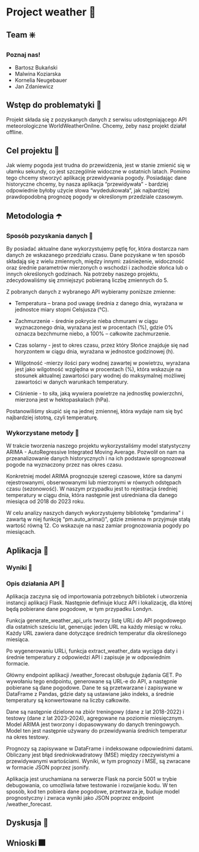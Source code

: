 # Project weather :rainbow:

## Team :sparkle:
### Poznaj nas!
- Bartosz Bukański
- Malwina Koziarska
- Kornelia Neugebauer
- Jan Zdaniewicz

## Wstęp do problematyki :scroll:
Projekt składa się z pozyskanych danych z serwisu udostępniającego API meteorologiczne WorldWeatherOnilne. Chcemy, żeby nasz projekt działał offline. 

## Cel projektu :dart:
Jak wiemy pogoda jest trudna do przewidzenia, jest w stanie zmienić się w ułamku sekundy, co jest szczególnie widoczne w ostatnich latach. Pomimo tego chcemy stworzyć aplikację przewidywania pogody. Posiadając dane historyczne chcemy, by nasza aplikacja “przewidywała” - bardziej odpowiednie byłoby użycie słowa “wydedukowała”, jak najbardziej prawdopodobną prognozę pogody w określonym przedziale czasowym. 

## Metodologia :open_umbrella:
### Sposób pozyskania danych :page_with_curl:
By posiadać aktualne dane wykorzystujemy pętlę for, która dostarcza nam danych ze wskazanego przedziału czasu. Dane pozyskane w ten sposób składają się z wielu zmiennych, między innymi: zaśnieżenie, widoczność oraz średnie parametrów mierzonych o wschodzi i zachodzie słońca lub o innych określonych godzinach. Na potrzeby naszego projektu, zdecydowaliśmy się zmniejszyć pobieraną liczbę zmiennych do 5.  

Z pobranych danych z wybranego API wybieramy poniższe zmienne: 

* Temperatura – brana pod uwagę średnia z danego dnia, wyrażana w jednostce miary stopni Celsjusza (°C). 

* Zachmurzenie - średnie pokrycie nieba chmurami w ciągu wyznaczonego dnia, wyrażana jest w procentach (%), gdzie 0% oznacza bezchmurne niebo, a 100% – całkowite zachmurzenie. 

* Czas solarny - jest to okres czasu, przez który Słońce znajduje się nad horyzontem w ciągu dnia, wyrażana w jednostce godzinowej (h). 

* Wilgotność -mierzy ilości pary wodnej zawartej w powietrzu, wyrażana jest jako wilgotność względna w procentach (%), która wskazuje na stosunek aktualnej zawartości pary wodnej do maksymalnej możliwej zawartości w danych warunkach temperatury. 

* Ciśnienie - to siła, jaką wywiera powietrze na jednostkę powierzchni, mierzona jest w hektopaskalach (hPa). 

Postanowiliśmy skupić się na jednej zmiennej, która wydaje nam się być najbardziej istotną, czyli temperaturę.

### Wykorzystane metody :speech_balloon:
W trakcie tworzenia naszego projektu wykorzystaliśmy model statystyczny ARIMA -  AutoRegressive Integrated Moving Average. Pozwolił on nam na przeanalizowanie danych historycznych i na ich podstawie sprognozował pogode na wyznaczony przez nas okres czasu. 

Konkretniej model ARIMA prognozuje szeregi czasowe, które sa danymi rejestrowanymi, obserwowanymi lub mierzonymi w równych odstępach czasu (sezonowość). W naszym przypadku jest to rejestracja średniej temperatury w ciągu dnia, która następnie jest uśredniana dla danego miesiąca od 2018 do 2023 roku.

W celu analizy naszych danych wykorzystujemy bibliotekę "pmdarima" i zawartą w niej funkcję "pm.auto_arima()", gdzie zmienna m przyjmuje stałą wartość równą 12. Co wskazuje na nasz zamiar prognozowania pogody po miesiącach.

## Aplikacja :iphone:

### Wyniki :1st_place_medal:


### Opis działania API :lab_coat:
Aplikacja zaczyna się od importowania potrzebnych bibliotek i utworzenia instancji aplikacji Flask. Następnie definiuje klucz API i lokalizację, dla której będą pobierane dane pogodowe, w tym przypadku Londyn.

Funkcja generate_weather_api_urls tworzy listę URLi do API pogodowego dla ostatnich sześciu lat, generując jeden URL na każdy miesiąc w roku. Każdy URL zawiera dane dotyczące średnich temperatur dla określonego miesiąca.

Po wygenerowaniu URLi, funkcja extract_weather_data wyciąga daty i średnie temperatury z odpowiedzi API i zapisuje je w odpowiednim formacie.

Główny endpoint aplikacji /weather_forecast obsługuje żądania GET. Po wywołaniu tego endpointu, generowane są URL-e do API, a następnie pobierane są dane pogodowe. Dane te są przetwarzane i zapisywane w DataFrame z Pandas, gdzie daty są ustawiane jako indeks, a średnie temperatury są konwertowane na liczby całkowite.

Dane są następnie dzielone na zbiór treningowy (dane z lat 2018-2022) i testowy (dane z lat 2023-2024), agregowane na poziomie miesięcznym. Model ARIMA jest tworzony i dopasowywany do danych treningowych. Model ten jest następnie używany do przewidywania średnich temperatur na okres testowy.

Prognozy są zapisywane w DataFrame i indeksowane odpowiednimi datami. Obliczany jest błąd średniokwadratowy (MSE) między rzeczywistymi a przewidywanymi wartościami. Wyniki, w tym prognozy i MSE, są zwracane w formacie JSON poprzez jsonify.

Aplikacja jest uruchamiana na serwerze Flask na porcie 5001 w trybie debugowania, co umożliwia łatwe testowanie i rozwijanie kodu. W ten sposób, kod ten pobiera dane pogodowe, przetwarza je, buduje model prognostyczny i zwraca wyniki jako JSON poprzez endpoint /weather_forecast.

## Dyskusja :lips:


## Wnioski :fireworks:
